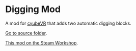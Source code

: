 # Digging Mod
A mod for [cyubeVR](https://store.steampowered.com/app/619500/cyubeVR/) that adds two automatic digging blocks.

[Go to source folder](https://github.com/Albertbz/cyubeVR-DiggingMod/tree/master/ProjectFolder/ProjectFiles/Source).

[This mod on the Steam Workshop](https://steamcommunity.com/sharedfiles/filedetails/?id=2824194168).
